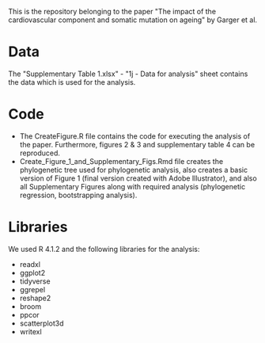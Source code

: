 This is the repository belonging to the paper "The impact of the cardiovascular component and somatic mutation on ageing" by Garger et al. 

# Data
The "Supplementary Table 1.xlsx" - "1j - Data for analysis" sheet contains the data which is used for the analysis.

# Code
- The CreateFigure.R file contains the code for executing the analysis of the paper. Furthermore, figures 2 & 3 and supplementary table 4 can be reproduced.
- Create_Figure_1_and_Supplementary_Figs.Rmd file creates the phylogenetic tree used for phylogenetic analysis, also creates a basic version of Figure 1 (final version created with Adobe Illustrator), and also all Supplementary Figures along with required analysis (phylogenetic regression, bootstrapping analysis).


# Libraries
We used R 4.1.2 and the following libraries for the analysis:
- readxl
- ggplot2
- tidyverse
- ggrepel
- reshape2
- broom
- ppcor
- scatterplot3d
- writexl
